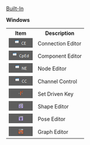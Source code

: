 [Built-In](builtIn.md)

**Windows**
<table>
  <tr>
    <th>Item</th>
    <th>Description</th>
  </tr>
  <tr>
    <td><img src = "./images/Windows/1.png"></img></td>
    <td>Connection Editor</td>
  </tr>
  <tr>
    <td><img src = "./images/Windows/2.png"></img></td>
    <td>Component Editor</td>
  </tr>
  <tr>
    <td><img src = "./images/Windows/3.png"></img></td>
    <td>Node Editor</td>
  </tr>
  <tr>
    <td><img src = "./images/Windows/4.png"></img></td>
    <td>Channel Control</td>
  </tr>
  <tr>
    <td><img src = "./images/Windows/5.png"></img></td>
    <td>Set Driven Key</td>
  </tr>
  <tr>
    <td><img src = "./images/Windows/6.png"></img></td>
    <td>Shape Editor</td>
  </tr>
  <tr>
    <td><img src = "./images/Windows/7.png"></img></td>
    <td>Pose Editor</td>
  </tr>
  <tr>
    <td><img src = "./images/Windows/8.png"></img></td>
    <td>Graph Editor</td>
  </tr>
</table>
